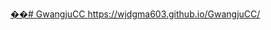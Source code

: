 [��#   G w a n g j u C C 
 ](https://wjdgma603.github.io/GwangjuCC/)https://wjdgma603.github.io/GwangjuCC/
 
